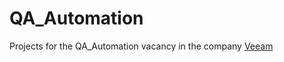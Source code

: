 # QA_Automation
Projects for the QA_Automation vacancy in the company [Veeam](https://careers.veeam.ru/vacancies)
